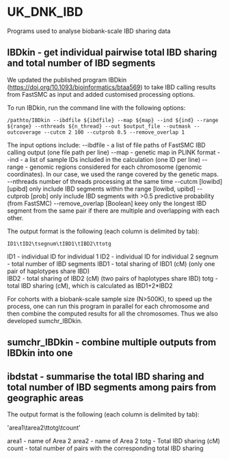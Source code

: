# UK_DNK_IBD

Programs used to analyse biobank-scale IBD sharing data

## IBDkin - get individual pairwise total IBD sharing and total number of IBD segments

We updated the published program IBDkin (https://doi.org/10.1093/bioinformatics/btaa569) to take IBD calling results from FastSMC as input and added customised processing options. 

To run IBDkin, run the command line with the following options:

`/pathto/IBDkin --ibdfile ${ibdfile} --map ${map} --ind ${ind} --range ${range} --nthreads ${n_thread} --out $output_file --outmask --outcoverage --cutcm 2 100 --cutprob 0.5 --remove_overlap 1`

The input options include: 
--ibdfile - a list of file paths of FastSMC IBD calling output (one file path per line)
--map - genetic map in PLINK format
--ind - a list of sample IDs included in the calculation (one ID per line)
--range - genomic regions considered for each chromosome (genomic coordinates). In our case, we used the range covered by the genetic maps. 
--nthreads number of threads processing at the same time
--cutcm [lowibd] [upibd] only include IBD segments within the range [lowibd, upibd]
--cutprob [prob] only include IBD segments with >0.5 predictive probability (from FastSMC)
--remove_overlap [Boolean] keey only the longest IBD segment from the same pair if there are multiple and overlapping with each other.    






The output format is the following (each column is delimited by tab): 

`ID1\tID2\tsegnum\tIBD1\tIBD2\ttotg`

ID1 - individual ID for individual 1
ID2 - individual ID for individual 2
segnum - total number of IBD segments
IBD1 - total sharing of IBD1 (cM) (only one pair of haplotypes share IBD)  
IBD2 - total sharing of IBD2 (cM) (two pairs of haplotypes share IBD)
totg - total IBD sharing (cM), which is calculated as IBD1+2*IBD2

For cohorts with a biobank-scale sample size (N>500K), to speed up the process, one can run this program in parallel for each chromosome and then combine the computed results for all the chromosomes. Thus we also developed sumchr_IBDkin. 

## sumchr_IBDkin  - combine multiple outputs from IBDkin into one

## ibdstat - summarise the total IBD sharing and total number of IBD segments among pairs from geographic areas

The output format is the following (each column is delimited by tab): 

'area1\tarea2\ttotg\tcount'

area1 - name of Area 2
area2 - name of Area 2
totg - Total IBD sharing (cM)
count - total number of pairs with the corresponding total IBD sharing 




